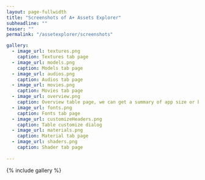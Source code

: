 ```yaml
---
layout: page-fullwidth
title: "Screenshots of A+ Assets Explorer"
subheadline: ""
teaser: ""
permalink: "/assetexplorer/screenshots"

gallery:
  - image_url: textures.png
    caption: Textures tab page 
  - image_url: models.png
    caption: Models tab page
  - image_url: audios.png
    caption: Audios tab page
  - image_url: movies.png
    caption: Movies tab page
  - image_url: overview.png
    caption: Overview table page, we can get a summary of app size or build size from this page.
  - image_url: fonts.png
    caption: Fonts tab page
  - image_url: customizeHeaders.png
    caption: Table customize dialog
  - image_url: materials.png
    caption: Material tab page
  - image_url: shaders.png
    caption: Shader tab page
 
---
```


{% include gallery %}